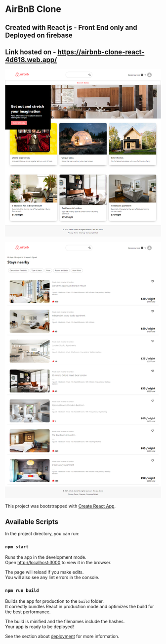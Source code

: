 # AirBnB Clone
## Created with React js - Front End only and Deployed on firebase

## Link hosted on  - https://airbnb-clone-react-4d618.web.app/

![alt text](https://github.com/indgoddess/airbnb/blob/master/airbnb01.png?raw=true)

![alt text](https://github.com/indgoddess/airbnb/blob/master/airbnb02.png?raw=true)

This project was bootstrapped with [Create React App](https://github.com/facebook/create-react-app).

## Available Scripts

In the project directory, you can run:

### `npm start`

Runs the app in the development mode.\
Open [http://localhost:3000](http://localhost:3000) to view it in the browser.

The page will reload if you make edits.\
You will also see any lint errors in the console.



### `npm run build`

Builds the app for production to the `build` folder.\
It correctly bundles React in production mode and optimizes the build for the best performance.

The build is minified and the filenames include the hashes.\
Your app is ready to be deployed!

See the section about [deployment](https://facebook.github.io/create-react-app/docs/deployment) for more information.

